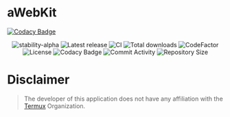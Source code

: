 # aWebKit

[![Codacy Badge](https://api.codacy.com/project/badge/Grade/d3a7f0cf76ec43eea3f0da081d35d0a4)](https://app.codacy.com/gh/asm-01/aWebKit?utm_source=github.com&utm_medium=referral&utm_content=asm-01/aWebKit&utm_campaign=Badge_Grade_Settings)


<p align="center">
<!-- Stability -->
<img src="https://img.shields.io/badge/stability-alpha-f4d03f.svg" alt="stability-alpha">
<!-- Latest release -->
<img src="https://img.shields.io/github/v/release/asm-01/awebkit?include_prereleases&amp;label=latest%20release" alt="Latest release">
<!-- CI -->
<img src="https://github.com/asm-01/awebkit/actions/workflows/build_debug_apk.yml/badge.svg" alt="CI">
<!-- Downloads -->
<img src="https://img.shields.io/github/downloads/asm-01/awebkit/total" alt="Total downloads">
<!-- CodeFactor -->
<img src="https://www.codefactor.io/repository/github/asm-01/awebkit/badge/main" alt="CodeFactor">
<!-- License -->
<img src="https://img.shields.io/github/license/asm-01/awebkit" alt="License">
<!-- Codacy Badge -->
<img src="https://app.codacy.com/project/badge/Grade/9895fd6c42d746ac866f59e8f2f6fae5" alt="Codacy Badge">
<!-- Commit Activity -->
<img src="https://img.shields.io/github/commit-activity/m/asm-01/aWebKit" alt="Commit Activity">
<!-- Repository Size -->
<img src="https://img.shields.io/github/repo-size/asm-01/aWebKit" alt="Repository Size"></p>

# Disclaimer

> The developer of this application does not have any affiliation with the 
[Termux](https://github.com/termux/) Organization.